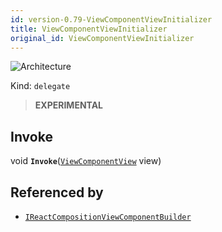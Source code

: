 ```yaml
---
id: version-0.79-ViewComponentViewInitializer
title: ViewComponentViewInitializer
original_id: ViewComponentViewInitializer
---
```


![Architecture](https://img.shields.io/badge/architecture-new_only-blue)

Kind: `delegate`

> **EXPERIMENTAL**

## Invoke
void **`Invoke`**([`ViewComponentView`](ViewComponentView) view)

## Referenced by
- [`IReactCompositionViewComponentBuilder`](IReactCompositionViewComponentBuilder)
